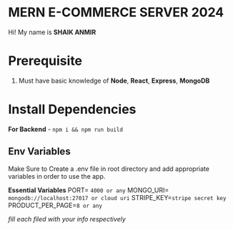 
# MERN E-COMMERCE SERVER 2024

Hi! My name is **SHAIK ANMIR**

# Prerequisite

1.  Must have basic knowledge of **Node**, **React**, **Express**, **MongoDB** 

# Install Dependencies

**For Backend** - `npm i && npm run build`


## Env Variables

Make Sure to Create a  .env file in root directory and add appropriate variables in order to use the app.

**Essential Variables**
PORT= `4000 or any`
MONGO_URI= `mongodb://localhost:27017 or cloud uri`
STRIPE_KEY=`stripe secret key`
PRODUCT_PER_PAGE=`8 or any`

_fill each filed with your info respectively_

